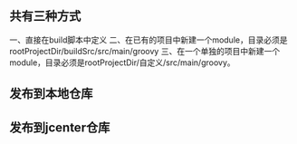 ## 共有三种方式
一、直接在build脚本中定义
二、在已有的项目中新建一个module，目录必须是rootProjectDir/buildSrc/src/main/groovy
三、在一个单独的项目中新建一个module，目录必须是rootProjectDir/自定义/src/main/groovy。

## 发布到本地仓库

## 发布到jcenter仓库
